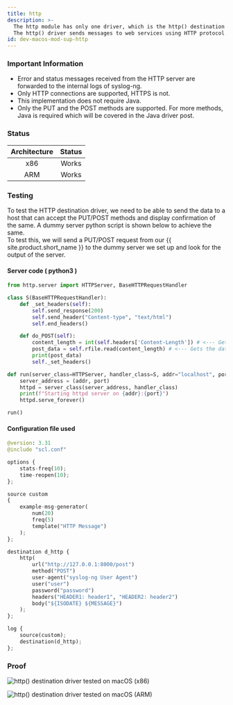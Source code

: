 ```yaml
---
title: http
description: >-
  The http module has only one driver, which is the http() destination driver.
  The http() driver sends messages to web services using HTTP protocol.
id: dev-macos-mod-sup-http
---
```


### Important Information

* Error and status messages received from the HTTP server are forwarded to the internal logs of syslog-ng.
* Only HTTP connections are supported, HTTPS is not.
* This implementation does not require Java.
* Only the PUT and the POST methods are supported. For more methods, Java is required which will be covered in the Java driver post.

### Status

| Architecture | Status |
| :----------: | :----: |
|      x86     |  Works |
|      ARM     |  Works |

### Testing

To test the HTTP destination driver, we need to be able to send the data to a host that can accept the PUT/POST methods and display confirmation of the same. A dummy server python script is shown below to achieve the same. \
To test this, we will send a PUT/POST request from our {{ site.product.short_name }} to the dummy server we set up and look for the output of the server.&#x20;

#### Server code ( python3 )&#x20;

```python
from http.server import HTTPServer, BaseHTTPRequestHandler

class S(BaseHTTPRequestHandler):
    def _set_headers(self):
        self.send_response(200)
        self.send_header("Content-type", "text/html")
        self.end_headers()

    def do_POST(self):
        content_length = int(self.headers['Content-Length']) # <--- Gets the size of data
        post_data = self.rfile.read(content_length) # <--- Gets the data itself
        print(post_data)
        self._set_headers()

def run(server_class=HTTPServer, handler_class=S, addr="localhost", port=8000):
    server_address = (addr, port)
    httpd = server_class(server_address, handler_class)
    print(f"Starting httpd server on {addr}:{port}")
    httpd.serve_forever()

run()
```

#### Configuration file used

```python
@version: 3.31
@include "scl.conf"

options {
    stats-freq(10);
    time-reopen(10);
};

source custom
{
    example-msg-generator(
        num(20)
        freq(5)
        template("HTTP Message")
    );
};

destination d_http {
    http(
        url("http://127.0.0.1:8000/post")
        method("POST")
        user-agent("syslog-ng User Agent")
        user("user")
        password("password")
        headers("HEADER1: header1", "HEADER2: header2")
        body("${ISODATE} ${MESSAGE}")
    );
};

log {
    source(custom);
    destination(d_http);
};
```

### Proof

![http() destination driver tested on macOS (x86)](<{{dev_img_folder}}/module-support/Screenshot 2021-06-27 at 10.05.23 PM.png>)

![http() destination driver tested on macOS (ARM)](<{{dev_img_folder}}/module-support/Screenshot 2021-08-21 at 6.52.45 PM.png>)
